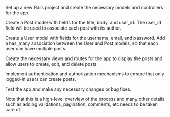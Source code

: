 
Set up a new Rails project and create the necessary models and controllers for the app.

Create a Post model with fields for the title, body, and user_id. The user_id field will be used to associate each post with its author.

Create a User model with fields for the username, email, and password. Add a has_many association between the User and Post models, so that each user can have multiple posts.


Create the necessary views and routes for the app to display the posts and allow users to create, edit, and delete posts.

Implement authentication and authorization mechanisms to ensure that only logged-in users can create posts.

Test the app and make any necessary changes or bug fixes.


Note that this is a high-level overview of the process and many other details such as adding validations, pagination, comments, etc needs to be taken care of.
